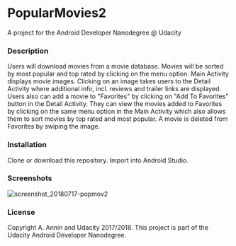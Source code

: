 # PopularMovies2
 A project for the Android Developer Nanodegree @ Udacity
 
### **Description**
Users will download movies from a movie database. Movies will be sorted by most popular and top rated by clicking on the menu option. Main Activity displays movie images. Clicking on an image takes users to the Detail Activity where additional info, incl. reviews and trailer links are displayed. Users also can add a movie to "Favorites" by clicking on "Add To Favorites" button in the Detail Activity. They can view the movies added to Favorites by clicking on the same menu option in the Main Activity which also allows them to sort movies by top rated and most popular. A movie is deleted from Favorites by swiping the image.  
 
### **Installation**
Clone or download this repository. Import into Android Studio.
### **Screenshots**
![screenshot_20180717-popmov2](https://user-images.githubusercontent.com/22602021/42856675-383426da-8a14-11e8-829b-4da6e5cc8d0e.jpg)

### **License**
Copyright A. Annin and Udacity 2017/2018. This project is part of the Udacity Android Developer Nanodegree.
